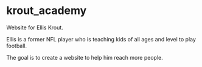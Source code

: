 # krout_academy
Website for Ellis Krout.

Ellis is a former NFL player who is teaching kids of all ages and level to play football. 

The goal is to create a website to help him reach more people. 

